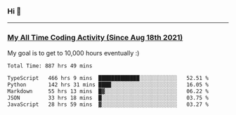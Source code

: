 ### Hi 🙂

---

### <a href="https://wakatime.com/@Eroxl">My All Time Coding Activity (Since Aug 18th 2021)</a>
My goal is to get to 10,000 hours eventually :)
<!--START_SECTION:waka-->

```txt
Total Time: 887 hrs 49 mins

TypeScript   466 hrs 9 mins  █████████████░░░░░░░░░░░░   52.51 %
Python       142 hrs 31 mins ████░░░░░░░░░░░░░░░░░░░░░   16.05 %
Markdown     55 hrs 13 mins  █▓░░░░░░░░░░░░░░░░░░░░░░░   06.22 %
JSON         33 hrs 18 mins  █░░░░░░░░░░░░░░░░░░░░░░░░   03.75 %
JavaScript   28 hrs 59 mins  ▓░░░░░░░░░░░░░░░░░░░░░░░░   03.27 %
```

<!--END_SECTION:waka-->
